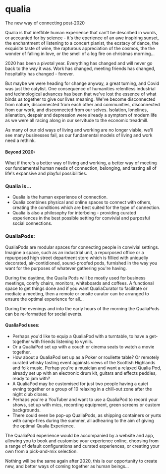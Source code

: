 # qualia
The new way of connecting post-2020

Qualia is that ineffible human experience that can't be described in words, or accounted for by science - it's the eperience of an awe inspiring sunset, the enchantment of listening to a concert pianist, the ecstacy of dance, the exquisite taste of wine, the rapturous appreciation of the cosmos, the the wonder of falling in love, or the smell of a log fire on christmas morning...

2020 has been a pivotal year. Everything has changed and will never go back to the way it was. Work has changed, meeting friends has changed, hospitality has changed - forever. 

But maybe we were heading for change anyway, a great turning, and Covid was just the catylist. One consequence of humanities relentless industrial and technological advances has been that we've lost the essence of what binds us together to give our lives meaning. We've become disconnected from nature, disconnected from each other and communities, disconnected from our work, and disconnected from our selves. Isolation, lonelines, alienation, despair and depression were already a symptom of modern life as we were all racing along in our servitude to the economic treadmill.

As many of our old ways of living and working are no longer viable, we'll see many businesses fail, as our fundamental models of living and work need a rethink.

#### Beyond 2020:
What if there's a better way of living and working, a better way of meeting our fundamental human needs of connection, belonging, and tasting all of life's expansive and playful possibilities.

### Qualia is...
* Qualia is the human experience of connection.
* Qualia combines physical and online spaces to connect with others, creating the conditions which are best suited for the type of connection.
* Qualia is also a philosophy for interbeing - providing curated experiences in the best possible setting for convivial and purposful social connections.

### QualiaPods:
QualiaPods are modular spaces for connecting people in convivial settings.  Imagine a space, such as an industrial unit, a repurposed office or a repurposed high street department store which is fillied with uniqueliy decorated, air-contidioned, sound-proofed pods, furnished in the way you want for the purposes of whatever gathering you're having.

During the daytime, the Qualia Pods will be mostly used for business meetings, comfy chairs, monitors, whiteboards and coffees.  A functional space to get things done and if you want QualiaCurator to facilitate or mediate a meeting, then a remote or onsite curator can be arranged to ensure the optimal experience for all...

During the evenings and into the early hours of the morning the QualiaPods can be re-formatted for social events.

#### QualiaPod uses:
* Perhaps you'd like to equip a QualiaPod with a turntable, to have a get-together with friends listening to vynils.
* Or a QualiaPod set up with a couch or cinema seats to watch a movie together.
* How about a QualiaPod set up as a Poker or roullette table? Or remotely curated whisky tasting event againsts views of the Scottish Highlands and folk music. Perhap you're a musician and want a relaxed Qualia Pod, already set up with an electronic drum kit, guitars and effects peddles, ready to jam with?
* A QualiaPod may be customised for just two people having a quiet evning together or a group of 10 relaxing in a chill-out zone after the night club closes.
* Perhaps you're a YouTuber and want to use a QualiaPod to record your shows, set up with mics, recording equipment, green screens or custom backgrounds.
* There could even be pop-up QualiaPods, as shipping containers or yurts with camp-fires during the summer, all adhearing to the aim of giving the optimal Qualia Experience.

The QualiaPod experience would be accompanied by a website and app, allowing you to book and customise your experience online, choosing from a range of default configurations and curated experiences, or creating your own from a pick-and-mix selection.

Nothing will be the same again after 2020, this is our opportunity to create new, and better ways of coming together as human beings...

